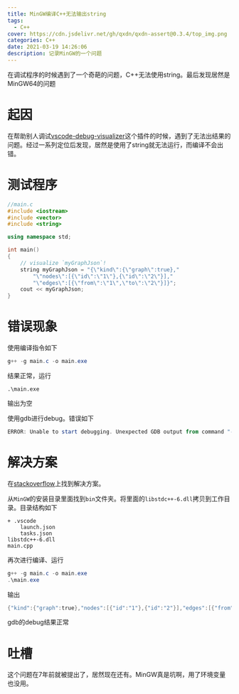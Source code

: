 ```yaml
---
title: MinGW编译C++无法输出string
tags:
  - C++
cover: https://cdn.jsdelivr.net/gh/qxdn/qxdn-assert@0.3.4/top_img.png
categories: C++
date: 2021-03-19 14:26:06
description: 记录MinGW的一个问题
---
```



在调试程序的时候遇到了一个奇葩的问题，C++无法使用string。最后发现居然是MinGW64的问题
<!--more-->

# 起因

在帮助别人调试[vscode-debug-visualizer](https://github.com/hediet/vscode-debug-visualizer)这个插件的时候，遇到了无法出结果的问题。经过一系列定位后发现，居然是使用了string就无法运行，而编译不会出错。

# 测试程序
```c++
//main.c
#include <iostream>
#include <vector>
#include <string>

using namespace std;

int main()
{
    // visualize `myGraphJson`!
    string myGraphJson = "{\"kind\":{\"graph\":true},"
        "\"nodes\":[{\"id\":\"1\"},{\"id\":\"2\"}],"
        "\"edges\":[{\"from\":\"1\",\"to\":\"2\"}]}";
    cout << myGraphJson;
}
```

# 错误现象
使用编译指令如下
```powershell
g++ -g main.c -o main.exe
```
结果正常，运行
```
.\main.exe
```
输出为空

使用gdb进行debug。错误如下
```powershell
ERROR: Unable to start debugging. Unexpected GDB output from command "-exec-run". During startup program exited with code 0xc0000139.
```

# 解决方案
在[stackoverflow](https://stackoverflow.com/questions/18668003/the-procedure-entry-point-gxx-personality-v0-could-not-be-located)上找到解决方案。

从`MinGW`的安装目录里面找到`bin`文件夹。将里面的`libstdc++-6.dll`拷贝到工作目录。目录结构如下
```
+ .vscode
    launch.json
    tasks.json
libstdc++-6.dll
main.cpp
```

再次进行编译、运行
```powershell
g++ -g main.c -o main.exe
.\main.exe
```
输出
```powershell
{"kind":{"graph":true},"nodes":[{"id":"1"},{"id":"2"}],"edges":[{"from":"1","to":"2"}]}
```
gdb的debug结果正常

# 吐槽
这个问题在7年前就被提出了，居然现在还有。MinGW真是坑啊，用了环境变量也没用。

